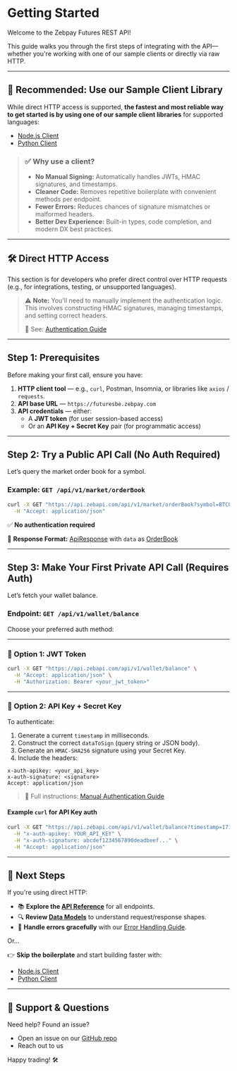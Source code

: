 # Getting Started

Welcome to the Zebpay Futures REST API!

This guide walks you through the first steps of integrating with the API—whether you're working with one of our sample clients or directly via raw HTTP.

---

## 🚀 Recommended: Use our Sample Client Library

While direct HTTP access is supported, **the fastest and most reliable way to get started is by using one of our sample client libraries** for supported languages:

- [Node.js Client](https://github.com/zebpay/zebpay-api-references/tree/main/futures/clients/rest-http/node)
- [Python Client](https://github.com/zebpay/zebpay-api-references/tree/main/futures/clients/rest-http/python)

> ### ✅ Why use a client?
>
> - **No Manual Signing:** Automatically handles JWTs, HMAC signatures, and timestamps.
> - **Cleaner Code:** Removes repetitive boilerplate with convenient methods per endpoint.
> - **Fewer Errors:** Reduces chances of signature mismatches or malformed headers.
> - **Better Dev Experience:** Built-in types, code completion, and modern DX best practices.
>

---

## 🛠️ Direct HTTP Access

This section is for developers who prefer direct control over HTTP requests (e.g., for integrations, testing, or unsupported languages).

> ⚠️ **Note:** You'll need to manually implement the authentication logic. This involves constructing HMAC signatures, managing timestamps, and setting correct headers.
>
> 🔐 See: [Authentication Guide](https://github.com/zebpay/zebpay-api-references/blob/main/futures/api-reference/authentication.md)

---

## Step 1: Prerequisites

Before making your first call, ensure you have:

1. **HTTP client tool** — e.g., `curl`, Postman, Insomnia, or libraries like `axios` / `requests`.
2. **API base URL** — `https://futuresbe.zebpay.com`
3. **API credentials** — either:
   - A **JWT token** (for user session-based access)
   - Or an **API Key + Secret Key** pair (for programmatic access)

---

## Step 2: Try a Public API Call (No Auth Required)

Let’s query the market order book for a symbol.

### Example: `GET /api/v1/market/orderBook`

```bash
curl -X GET "https://api.zebapi.com/api/v1/market/orderBook?symbol=BTCUSDT" \
  -H "Accept: application/json"
```

✅ **No authentication required**

🔄 **Response Format:** [ApiResponse](../api-reference/data-models.md#apiresponse) with `data` as [OrderBook](../api-reference/data-models.md#orderbook)

---

## Step 3: Make Your First Private API Call (Requires Auth)

Let’s fetch your wallet balance.

### Endpoint: `GET /api/v1/wallet/balance`

Choose your preferred auth method:

---

### 🔑 Option 1: JWT Token

```bash
curl -X GET "https://api.zebapi.com/api/v1/wallet/balance" \
  -H "Accept: application/json" \
  -H "Authorization: Bearer <your_jwt_token>"
```

---

### 🔐 Option 2: API Key + Secret Key

To authenticate:

1. Generate a current `timestamp` in milliseconds.
2. Construct the correct `dataToSign` (query string or JSON body).
3. Generate an `HMAC-SHA256` signature using your Secret Key.
4. Include the headers:

```http
x-auth-apikey: <your_api_key>
x-auth-signature: <signature>
Accept: application/json
```

> 🧠 Full instructions: [Manual Authentication Guide](https://github.com/zebpay/zebpay-api-references/blob/main/futures/api-reference/authentication.md#manual-api-key--secret-authentication)

#### Example `curl` for API Key auth

```bash
curl -X GET "https://api.zebapi.com/api/v1/wallet/balance?timestamp=1712345678901" \
  -H "x-auth-apikey: YOUR_API_KEY" \
  -H "x-auth-signature: abcdef1234567890deadbeef..." \
  -H "Accept: application/json"
```

---

## 🧭 Next Steps

If you're using direct HTTP:

- 📚 **Explore the [API Reference](../api-reference)** for all endpoints.
- 🔍 **Review [Data Models](../api-reference/data-models.md)** to understand request/response shapes.
- 🚨 **Handle errors gracefully** with our [Error Handling Guide](./error-handling.md).

Or…

👉 **Skip the boilerplate** and start building faster with:
- [Node.js Client](../clients/rest-http/node)
- [Python Client](../clients/rest-http/python)

---

## 🤝 Support & Questions

Need help? Found an issue?

- Open an issue on our [GitHub repo](https://github.com/zebpay/zebpay-api-references)
- Reach out to us

Happy trading! 🛠️
